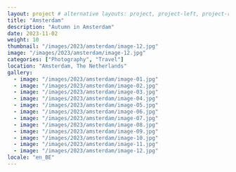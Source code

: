 ```yaml
---
layout: project # alternative layouts: project, project-left, project-right, project-top
title: "Amsterdam"
description: "Autumn in Amsterdam"
date: 2023-11-02
weight: 10
thumbnail: "/images/2023/amsterdam/image-12.jpg"
image: "/images/2023/amsterdam/image-12.jpg"
categories: ["Photography", "Travel"]
location: "Amsterdam, The Netherlands"
gallery:
  - image: "/images/2023/amsterdam/image-01.jpg"
  - image: "/images/2023/amsterdam/image-02.jpg"
  - image: "/images/2023/amsterdam/image-03.jpg"
  - image: "/images/2023/amsterdam/image-04.jpg"
  - image: "/images/2023/amsterdam/image-05.jpg"
  - image: "/images/2023/amsterdam/image-06.jpg"
  - image: "/images/2023/amsterdam/image-07.jpg"
  - image: "/images/2023/amsterdam/image-08.jpg"
  - image: "/images/2023/amsterdam/image-09.jpg"
  - image: "/images/2023/amsterdam/image-10.jpg"
  - image: "/images/2023/amsterdam/image-11.jpg"
  - image: "/images/2023/amsterdam/image-12.jpg"
locale: "en_BE"
---
```

